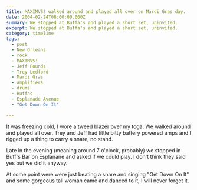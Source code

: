 ```yaml
---
title: MAXIMVS! walked around and played all over on Mardi Gras day.
date: 2004-02-24T08:00:00.000Z
summary: We stopped at Buffa's and played a short set, uninvited.
excerpt: We stopped at Buffa's and played a short set, uninvited.
category: timeline
tags:
  - post 
  - New Orleans
  - rock
  - MAXIMVS!
  - Jeff Pounds
  - Trey Ledford
  - Mardi Gras
  - amplifiers
  - drums
  - Buffas
  - Esplanade Avenue
  - "Get Down On It"

---
```


It was freezing cold, I wore a tweed blazer over my toga. We walked around and played all over. Trey and Jeff had little bitty battery powered amps and I rigged up a thing to carry a snare, no stand.

Late in the evening (meaning around 7 o'clock, probably) we stopped in Buff's Bar on Esplanane and asked if we could play. I don't think they said yes but we did it anyway.

At some point were were just beating a snare and singing "Get Down On It" and some gorgeous tall woman came and danced to it, I will never forget it.